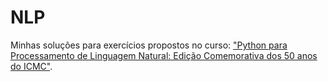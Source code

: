 # NLP

Minhas soluções para exercícios propostos no curso: ["Python para Processamento de Linguagem Natural: Edição Comemorativa dos 50 anos do ICMC"](https://cursosextensao.usp.br/course/view.php?id=2721).
